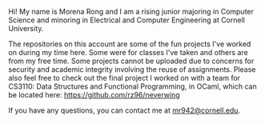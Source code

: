 Hi! My name is Morena Rong and I am a rising junior majoring in Computer Science and minoring in Electrical and Computer Engineering at Cornell University.

The repositories on this account are some of the fun projects I've worked on during my time here. Some were for classes I've taken and others are from my free time. Some projects cannot be uploaded due to concerns for security and academic integrity involving the reuse of assignments.
Please also feel free to check out the final project I worked on with a team for CS3110: Data Structures and Functional Programming, in OCaml, which can be located here: https://github.com/rz96/neverwing

If you have any questions, you can contact me at mr942@cornell.edu.
